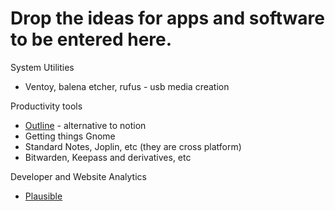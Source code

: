 # Drop the ideas for apps and software to be entered here.

System Utilities

- Ventoy, balena etcher, rufus - usb media creation

Productivity tools

- [Outline](https://getoutline.com) - alternative to notion
- Getting things Gnome 
- Standard Notes, Joplin, etc (they are cross platform) 
- Bitwarden, Keepass and derivatives, etc

Developer and Website Analytics

- [Plausible](https://github.com/plausible/analytics)


